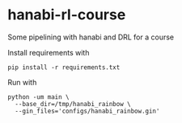 # hanabi-rl-course
Some pipelining with hanabi and DRL for a course

Install requirements with
```
pip install -r requirements.txt
```

Run with
```
python -um main \
  --base_dir=/tmp/hanabi_rainbow \
  --gin_files='configs/hanabi_rainbow.gin'
```
